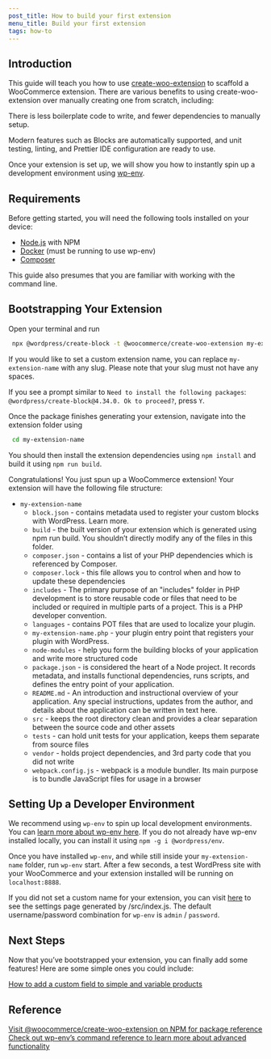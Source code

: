 ```yaml
---
post_title: How to build your first extension
menu_title: Build your first extension
tags: how-to
---
```

## Introduction

This guide will teach you how to use [create-woo-extension](https://www.npmjs.com/package/@woocommerce/create-woo-extension) to scaffold a WooCommerce extension. There are various benefits to using create-woo-extension over manually creating one from scratch, including:

There is less boilerplate code to write, and fewer dependencies to manually setup.

Modern features such as Blocks are automatically supported, and unit testing, linting, and Prettier IDE configuration are ready to use.

Once your extension is set up, we will show you how to instantly spin up a development environment using [wp-env](https://developer.wordpress.org/block-editor/reference-guides/packages/packages-env/).

## Requirements

Before getting started, you will need the following tools installed on your device:

- [Node.js](https://nodejs.org/en/learn/getting-started/how-to-install-nodejs) with NPM
- [Docker](https://docs.docker.com/engine/install/) (must be running to use wp-env)
- [Composer](https://getcomposer.org/doc/00-intro.md)

This guide also presumes that you are familiar with working with the command line.

## Bootstrapping Your Extension

Open your terminal and run

```sh
 npx @wordpress/create-block -t @woocommerce/create-woo-extension my-extension-name
```

If you would like to set a custom extension name, you can replace `my-extension-name` with any slug. Please note that your slug must not have any spaces.

If you see a prompt similar to `Need to install the following packages`: `@wordpress/create-block@4.34.0. Ok to proceed?`, press `Y`.

Once the package finishes generating your extension, navigate into the extension folder using 

```sh
 cd my-extension-name
```

You should then install the extension dependencies using `npm install`  and build it using `npm run build`.

Congratulations! You just spun up a WooCommerce extension! Your extension will have the following file structure:

- `my-extension-name`
    - `block.json` - contains metadata used to register your custom blocks with WordPress. Learn more.
    - `build` - the built version of your extension which is generated using npm run build. You shouldn’t directly modify any of the files in this folder.
    - `composer.json` - contains a list of your PHP dependencies which is referenced by Composer.
    - `composer.lock` - this file allows you to control when and how to update these dependencies
    - `includes` - The primary purpose of an "includes" folder in PHP development is to store reusable code or files that need to be included or required in multiple parts of a project. This is a PHP developer convention.
    - `languages` - contains POT files that are used to localize your plugin.
    - `my-extension-name.php` - your plugin entry point that registers your plugin with WordPress.
    - `node-modules` - help you form the building blocks of your application and write more structured code
    - `package.json` - is considered the heart of a Node project. It records metadata, and installs functional dependencies, runs scripts, and defines the entry point of your application.
    - `README.md` - An introduction and instructional overview of your application. Any special instructions, updates from the author, and details about the application can be written in text here.
    - `src` - keeps the root directory clean and provides a clear separation between the source code and other assets
    - `tests` - can hold unit tests for your application, keeps them separate from source files
    - `vendor` - holds project dependencies, and 3rd party code that you did not write
    - `webpack.config.js` - webpack is a module bundler. Its main purpose is to bundle JavaScript files for usage in a browser


## Setting Up a Developer Environment

We recommend using `wp-env` to spin up local development environments. You can [learn more about wp-env here](https://make.wordpress.org/core/2020/03/03/wp-env-simple-local-environments-for-wordpress/). If you do not already have wp-env installed locally, you can install it using 
`npm -g i @wordpress/env`.

Once you have installed `wp-env`, and while still inside your `my-extension-name` folder, run `wp-env` start. After a few seconds, a test WordPress site with your WooCommerce and your extension installed will be running on `localhost:8888`.

If you did not set a custom name for your extension, you can visit [here](http://localhost:8888/wp-admin/admin.php?page=wc-admin&path=%2Fmy-extension-name) to see the settings page generated by /src/index.js. The default username/password combination for `wp-env` is `admin` / `password`.

## Next Steps

Now that you’ve bootstrapped your extension, you can finally add some features! Here are some simple ones you could include:

[How to add a custom field to simple and variable products](https://developer.woo.com/docs/how-to-add-a-custom-field-to-simple-and-variable-products/)

## Reference

[Visit @woocommerce/create-woo-extension on NPM for package reference](https://www.npmjs.com/package/@woocommerce/create-woo-extension)
[Check out wp-env’s command reference to learn more about advanced functionality](https://developer.wordpress.org/block-editor/reference-guides/packages/packages-env/#command-reference)
